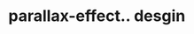 # parallax-effect.. desgin                                                                                                                                                                                                                                                                                                                                                                                                                                                                                                                                                                                                                                                                              
